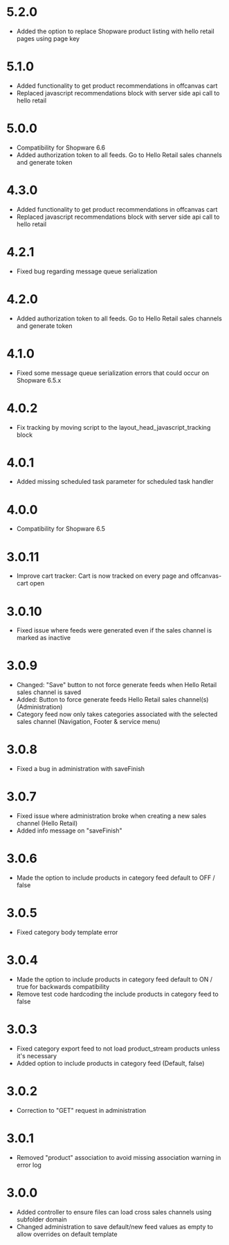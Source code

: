 # 5.2.0
* Added the option to replace Shopware product listing with hello retail pages using page key

# 5.1.0
* Added functionality to get product recommendations in offcanvas cart
* Replaced javascript recommendations block with server side api call to hello retail

# 5.0.0
* Compatibility for Shopware 6.6
* Added authorization token to all feeds. Go to Hello Retail sales channels and generate token

# 4.3.0
* Added functionality to get product recommendations in offcanvas cart
* Replaced javascript recommendations block with server side api call to hello retail

# 4.2.1
* Fixed bug regarding message queue serialization

# 4.2.0
* Added authorization token to all feeds. Go to Hello Retail sales channels and generate token

# 4.1.0
* Fixed some message queue serialization errors that could occur on Shopware 6.5.x

# 4.0.2
* Fix tracking by moving script to the layout_head_javascript_tracking block

# 4.0.1
* Added missing scheduled task parameter for scheduled task handler

# 4.0.0
* Compatibility for Shopware 6.5

# 3.0.11
* Improve cart tracker: Cart is now tracked on every page and offcanvas-cart open

# 3.0.10

* Fixed issue where feeds were generated even if the sales channel is marked as inactive

# 3.0.9

* Changed: "Save" button to not force generate feeds when Hello Retail sales channel is saved
* Added: Button to force generate feeds Hello Retail sales channel(s) (Administration)
* Category feed now only takes categories associated with the selected sales channel (Navigation, Footer & service menu)

# 3.0.8

* Fixed a bug in administration with saveFinish

# 3.0.7

* Fixed issue where administration broke when creating a new sales channel (Hello Retail)
* Added info message on "saveFinish"

# 3.0.6

* Made the option to include products in category feed default to OFF / false

# 3.0.5

* Fixed category body template error

# 3.0.4

* Made the option to include products in category feed default to ON / true for backwards compatibility
* Remove test code hardcoding the include products in category feed to false

# 3.0.3

* Fixed category export feed to not load product_stream products unless it's necessary
* Added option to include products in category feed (Default, false)

# 3.0.2

* Correction to "GET" request in administration

# 3.0.1

* Removed "product" association to avoid missing association warning in error log

# 3.0.0

* Added controller to ensure files can load cross sales channels using subfolder domain
* Changed administration to save default/new feed values as empty to allow overrides on default template
